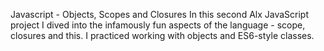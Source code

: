 Javascript - Objects, Scopes and Closures
In this second Alx JavaScript project I dived into the infamously fun aspects of the language - scope, closures and this. I practiced working with objects and ES6-style classes.
